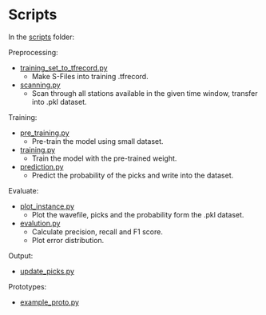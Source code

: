 # Scripts

In the [scripts](scripts) folder:

Preprocessing:
 
- [training_set_to_tfrecord.py](preprocessing/training_set_to_tfrecord.py)
  - Make S-Files into training .tfrecord.
- [scanning.py](preprocessing/scanning.py)
  - Scan through all stations available in the given time window, transfer into .pkl dataset.
  
Training:

- [pre_training.py](training/pre_train.py)
  - Pre-train the model using small dataset.
- [training.py](training/training.py)
  - Train the model with the pre-trained weight.
- [prediction.py](predict/predict.py)
  - Predict the probability of the picks and write into the dataset.

Evaluate:

- [plot_instance.py](evaluation/plot_instance.py)
  - Plot the wavefile, picks and the probability form the .pkl dataset.
- [evalution.py](evaluation/evalution.py)
  - Calculate precision, recall and F1 score.
  - Plot error distribution.

Output:

- [update_picks.py](output/update_picks.py)

Prototypes:

- [example_proto.py](prototypes/example_proto.py)